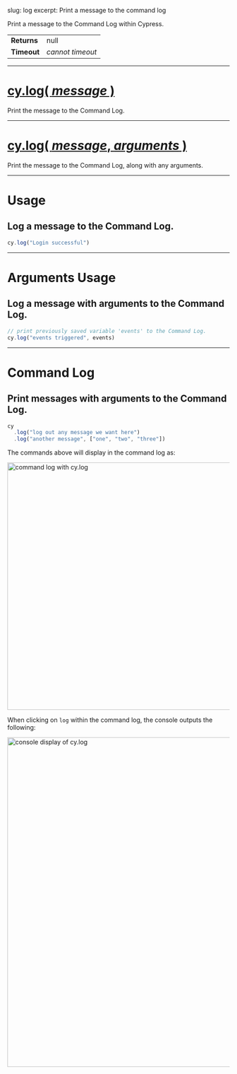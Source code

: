 slug: log
excerpt: Print a message to the command log

Print a message to the Command Log within Cypress.

| | |
|--- | --- |
| **Returns** | null |
| **Timeout** | *cannot timeout* |

***

# [cy.log( *message* )](#usage)

Print the message to the Command Log.

***

# [cy.log( *message*, *arguments* )](#arguments-usage)

Print the message to the Command Log, along with any arguments.

***

# Usage

## Log a message to the Command Log.

```javascript
cy.log("Login successful")
```

***

# Arguments Usage

## Log a message with arguments to the Command Log.

```javascript
// print previously saved variable 'events' to the Command Log.
cy.log("events triggered", events)
```

***

# Command Log

## Print messages with arguments to the Command Log.

```javascript
cy
  .log("log out any message we want here")
  .log("another message", ["one", "two", "three"])
```

The commands above will display in the command log as:

<img width="560" alt="command log with cy.log" src="https://cloud.githubusercontent.com/assets/1271364/21321329/55389b3c-c5e2-11e6-8607-592683d520da.png">

When clicking on `log` within the command log, the console outputs the following:

<img width="746" alt="console display of cy.log" src="https://cloud.githubusercontent.com/assets/1271364/21321324/4f616dec-c5e2-11e6-8c2f-924e7bfd6f87.png">

